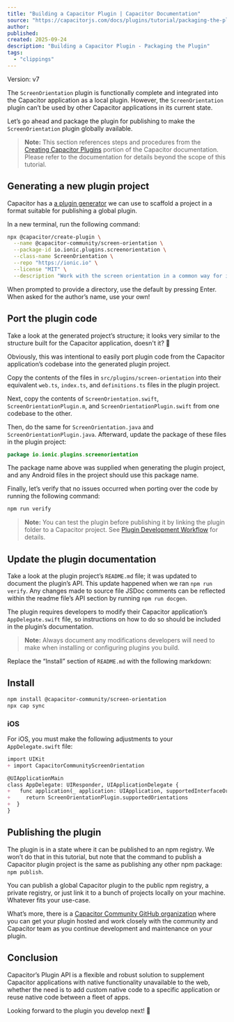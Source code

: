 ```yaml
---
title: "Building a Capacitor Plugin | Capacitor Documentation"
source: "https://capacitorjs.com/docs/plugins/tutorial/packaging-the-plugin"
author:
published:
created: 2025-09-24
description: "Building a Capacitor Plugin - Packaging the Plugin"
tags:
  - "clippings"
---
```

Version: v7

The `ScreenOrientation` plugin is functionally complete and integrated into the Capacitor application as a local plugin. However, the `ScreenOrientation` plugin can’t be used by other Capacitor applications in its current state.

Let’s go ahead and package the plugin for publishing to make the `ScreenOrientation` plugin globally available.

> **Note:** This section references steps and procedures from the [Creating Capacitor Plugins](https://capacitorjs.com/docs/plugins/creating-plugins) portion of the Capacitor documentation. Please refer to the documentation for details beyond the scope of this tutorial.

## Generating a new plugin project

Capacitor has a [a plugin generator](https://github.com/ionic-team/create-capacitor-plugin) we can use to scaffold a project in a format suitable for publishing a global plugin.

In a new terminal, run the following command:

```bash
npx @capacitor/create-plugin \
  --name @capacitor-community/screen-orientation \
  --package-id io.ionic.plugins.screenorientation \
  --class-name ScreenOrientation \
  --repo "https://ionic.io" \
  --license "MIT" \
  --description "Work with the screen orientation in a common way for iOS, Android, and web"
```

When prompted to provide a directory, use the default by pressing Enter. When asked for the author’s name, use your own!

## Port the plugin code

Take a look at the generated project’s structure; it looks very similar to the structure built for the Capacitor application, doesn't it? 🤔

Obviously, this was intentional to easily port plugin code from the Capacitor application’s codebase into the generated plugin project.

Copy the contents of the files in `src/plugins/screen-orientation` into their equivalent `web.ts`, `index.ts`, and `definitions.ts` files in the plugin project.

Next, copy the contents of `ScreenOrientation.swift`, `ScreenOrientationPlugin.m`, and `ScreenOrientationPlugin.swift` from one codebase to the other.

Then, do the same for `ScreenOrientation.java` and `ScreenOrientationPlugin.java`. Afterward, update the package of these files in the plugin project:

```java
package io.ionic.plugins.screenorientation
```

The package name above was supplied when generating the plugin project, and any Android files in the project should use this package name.

Finally, let’s verify that no issues occurred when porting over the code by running the following command:

```bash
npm run verify
```

> **Note:** You can test the plugin before publishing it by linking the plugin folder to a Capacitor project. See [Plugin Development Workflow](https://capacitorjs.com/docs/plugins/workflow#local-testing) for details.

## Update the plugin documentation

Take a look at the plugin project’s `README.md` file; it was updated to document the plugin’s API. This update happened when we ran `npm run verify`. Any changes made to source file JSDoc comments can be reflected within the readme file’s API section by running `npm run docgen`.

The plugin requires developers to modify their Capacitor application’s `AppDelegate.swift` file, so instructions on how to do so should be included in the plugin’s documentation.

> **Note:** Always document any modifications developers will need to make when installing or configuring plugins you build.

Replace the “Install” section of `README.md` with the following markdown:

## Install

```bash
npm install @capacitor-community/screen-orientation
npx cap sync
```

### iOS

For iOS, you must make the following adjustments to your `AppDelegate.swift` file:

```markdown
import UIKit
+ import CapacitorCommunityScreenOrientation

@UIApplicationMain
class AppDelegate: UIResponder, UIApplicationDelegate {
+   func application(_ application: UIApplication, supportedInterfaceOrientationsFor window: UIWindow?) -\> UIInterfaceOrientationMask {
+     return ScreenOrientationPlugin.supportedOrientations
+  }
}
```

## Publishing the plugin

The plugin is in a state where it can be published to an npm registry. We won’t do that in this tutorial, but note that the command to publish a Capacitor plugin project is the same as publishing any other npm package: `npm publish`.

You can publish a global Capacitor plugin to the public npm registry, a private registry, or just link it to a bunch of projects locally on your machine. Whatever fits your use-case.

What’s more, there is a [Capacitor Community GitHub organization](https://github.com/capacitor-community/welcome) where you can get your plugin hosted and work closely with the community and Capacitor team as you continue development and maintenance on your plugin.

## Conclusion

Capacitor’s Plugin API is a flexible and robust solution to supplement Capacitor applications with native functionality unavailable to the web, whether the need is to add custom native code to a specific application or reuse native code between a fleet of apps.

Looking forward to the plugin you develop next! 🎉